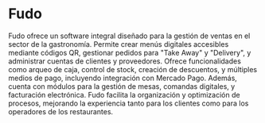 # Fudo

Fudo ofrece un software integral diseñado para la gestión de ventas en el sector de la gastronomía.
Permite crear menús digitales accesibles mediante códigos QR, gestionar pedidos para "Take Away" y "Delivery", y administrar cuentas de clientes y proveedores.
Ofrece funcionalidades como arqueo de caja, control de stock, creación de descuentos, y múltiples medios de pago, incluyendo integración con Mercado Pago.
Además, cuenta con módulos para la gestión de mesas, comandas digitales, y facturación electrónica.
Fudo facilita la organización y optimización de procesos, mejorando la experiencia tanto para los clientes como para los operadores de los restaurantes.